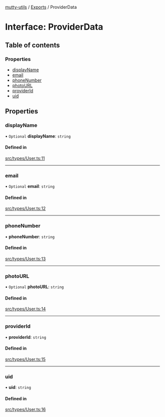 [mutty-utils](../README.md) / [Exports](../modules.md) / ProviderData

# Interface: ProviderData

## Table of contents

### Properties

- [displayName](ProviderData.md#displayname)
- [email](ProviderData.md#email)
- [phoneNumber](ProviderData.md#phonenumber)
- [photoURL](ProviderData.md#photourl)
- [providerId](ProviderData.md#providerid)
- [uid](ProviderData.md#uid)

## Properties

### displayName

• `Optional` **displayName**: `string`

#### Defined in

[src/types/User.ts:11](https://github.com/jonlaing/mutty-utils/blob/f9c02d2/src/types/User.ts#L11)

___

### email

• `Optional` **email**: `string`

#### Defined in

[src/types/User.ts:12](https://github.com/jonlaing/mutty-utils/blob/f9c02d2/src/types/User.ts#L12)

___

### phoneNumber

• **phoneNumber**: `string`

#### Defined in

[src/types/User.ts:13](https://github.com/jonlaing/mutty-utils/blob/f9c02d2/src/types/User.ts#L13)

___

### photoURL

• `Optional` **photoURL**: `string`

#### Defined in

[src/types/User.ts:14](https://github.com/jonlaing/mutty-utils/blob/f9c02d2/src/types/User.ts#L14)

___

### providerId

• **providerId**: `string`

#### Defined in

[src/types/User.ts:15](https://github.com/jonlaing/mutty-utils/blob/f9c02d2/src/types/User.ts#L15)

___

### uid

• **uid**: `string`

#### Defined in

[src/types/User.ts:16](https://github.com/jonlaing/mutty-utils/blob/f9c02d2/src/types/User.ts#L16)
